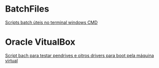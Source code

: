 # BatchFiles
[Scripts batch úteis no terminal windows CMD](https://github.com/WesDavid97/BatchFiles-Windows/tree/main/Sistema)

# Oracle VitualBox
[Script bach para testar pendrives e oitros drivers para boot pela máquina virtual](https://github.com/WesDavid97/BatchFiles-Windows/blob/main/VirtualBox%2FPendriveBoot%20%28Adm%29.bat)